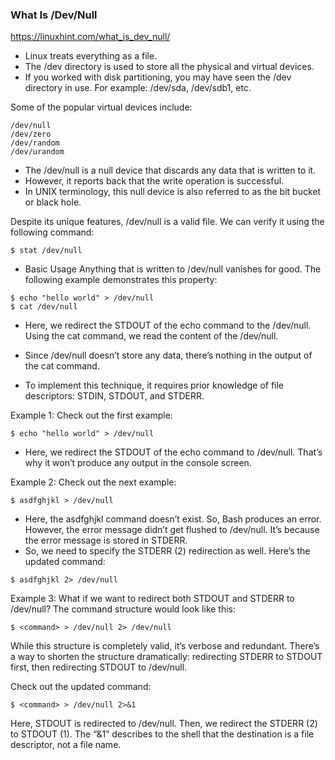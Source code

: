 ### What Is /Dev/Null
https://linuxhint.com/what_is_dev_null/



- Linux treats everything as a file. 
- The /dev directory is used to store all the physical and virtual devices. 
- If you worked with disk partitioning, you may have seen the /dev directory in use. For example: /dev/sda, /dev/sdb1, etc.

 Some of the popular virtual devices include:
``` 
/dev/null
/dev/zero
/dev/random
/dev/urandom
``` 
- The /dev/null is a null device that discards any data that is written to it. 
- However, it reports back that the write operation is successful. 
- In UNIX terminology, this null device is also referred to as the bit bucket or black hole.



Despite its unique features, /dev/null is a valid file. We can verify it using the following command:
``` 
$ stat /dev/null
``` 
- Basic Usage
Anything that is written to /dev/null vanishes for good. The following example demonstrates this property:
``` 
$ echo "hello world" > /dev/null
$ cat /dev/null
``` 
- Here, we redirect the STDOUT of the echo command to the /dev/null. Using the cat command, we read the content of the /dev/null.

- Since /dev/null doesn’t store any data, there’s nothing in the output of the cat command.


- To implement this technique, it requires prior knowledge of file descriptors: STDIN, STDOUT, and STDERR.

Example 1:
Check out the first example:
``` 
$ echo "hello world" > /dev/null
``` 
- Here, we redirect the STDOUT of the echo command to /dev/null. That’s why it won’t produce any output in the console screen.

Example 2:
Check out the next example:
``` 
$ asdfghjkl > /dev/null
``` 
- Here, the asdfghjkl command doesn’t exist. So, Bash produces an error. However, the error message didn’t get flushed to /dev/null. It’s because the error message is stored in STDERR. 
- So, we need to specify the STDERR (2) redirection as well. Here’s the updated command:
``` 
$ asdfghjkl 2> /dev/null
``` 
Example 3:
What if we want to redirect both STDOUT and STDERR to /dev/null? The command structure would look like this:
``` 
$ <command> > /dev/null 2> /dev/null
``` 
While this structure is completely valid, it’s verbose and redundant. There’s a way to shorten the structure dramatically: redirecting STDERR to STDOUT first, then redirecting STDOUT to /dev/null.

Check out the updated command:
``` 
$ <command> > /dev/null 2>&1
``` 
Here, STDOUT is redirected to /dev/null. Then, we redirect the STDERR (2) to STDOUT (1). The “&1” describes to the shell that the destination is a file descriptor, not a file name.



